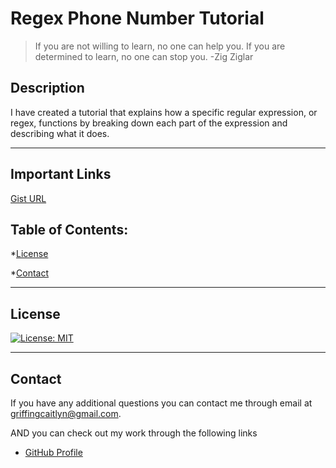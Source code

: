 
  # Regex Phone Number Tutorial

  > If you are not willing to learn, no one can help you. If you are determined to learn, no one can stop you. -Zig Ziglar

  ## Description 

  I have created a tutorial that explains how a specific regular expression, or regex, functions by breaking down each part of the expression and describing what it does.

  ---
  
  ## Important Links
  
  [Gist URL](https://gist.github.com/caitlyn-griffing/d51f3a0561f6a9adaa8e4370e2f6dac2#file-regex-phonenumber-tutorial)

  ## Table of Contents:

  *[License](#license)

  *[Contact](#contact)

  ---

  ## License

  [![License: MIT](https://img.shields.io/badge/License-MIT-hotpink.svg)](https://opensource.org/licenses/MIT)

  ---

  ## Contact

  If you have any additional questions you can contact me through email at griffingcaitlyn@gmail.com.

  AND you can check out my work through the following links

  - [GitHub Profile](https://github.com/caitlyn-griffing)


